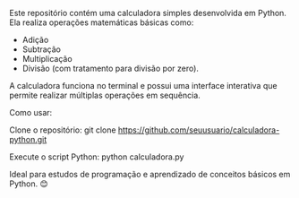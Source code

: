 Este repositório contém uma calculadora simples desenvolvida em Python. Ela realiza operações matemáticas básicas como:

- Adição
- Subtração
- Multiplicação
- Divisão (com tratamento para divisão por zero).
  
A calculadora funciona no terminal e possui uma interface interativa que permite realizar múltiplas operações em sequência.

Como usar:

Clone o repositório:
    git clone https://github.com/seuusuario/calculadora-python.git

Execute o script Python:
    python calculadora.py
    
Ideal para estudos de programação e aprendizado de conceitos básicos em Python. 😊
